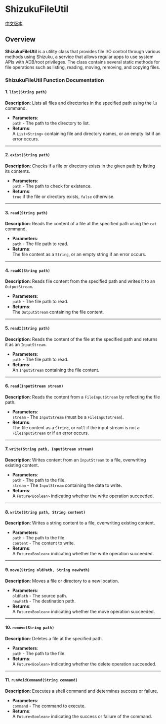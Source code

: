 
# ShizukuFileUtil 
[中文版本](README_CN.md)

## Overview
**ShizukuFileUtil** is a utility class that provides file I/O control through various methods using Shizuku, a service that allows regular apps to use system APIs with ADB/root privileges. The class contains several static methods for file operations such as listing, reading, moving, removing, and copying files.

### ShizukuFileUtil Function Documentation

#### 1. **`list(String path)`**
**Description**: Lists all files and directories in the specified path using the `ls` command.
- **Parameters**:  
  `path` - The path to the directory to list.
- **Returns**:  
  A `List<String>` containing file and directory names, or an empty list if an error occurs.

---

#### 2. **`exist(String path)`**
**Description**: Checks if a file or directory exists in the given path by listing its contents.
- **Parameters**:  
  `path` - The path to check for existence.
- **Returns**:  
  `true` if the file or directory exists, `false` otherwise.

---

#### 3. **`read(String path)`**
**Description**: Reads the content of a file at the specified path using the `cat` command.
- **Parameters**:  
  `path` - The file path to read.
- **Returns**:  
  The file content as a `String`, or an empty string if an error occurs.

---

#### 4. **`readO(String path)`**
**Description**: Reads file content from the specified path and writes it to an `OutputStream`.
- **Parameters**:  
  `path` - The file path to read.
- **Returns**:  
  The `OutputStream` containing the file content.

---

#### 5. **`readI(String path)`**
**Description**: Reads the content of the file at the specified path and returns it as an `InputStream`.
- **Parameters**:  
  `path` - The file path to read.
- **Returns**:  
  An `InputStream` containing the file content.

---

#### 6. **`read(InputStream stream)`**
**Description**: Reads the content from a `FileInputStream` by reflecting the file path.
- **Parameters**:  
  `stream` - The `InputStream` (must be a `FileInputStream`).
- **Returns**:  
  The file content as a `String`, or `null` if the input stream is not a `FileInputStream` or if an error occurs.

---

#### 7. **`write(String path, InputStream stream)`**
**Description**: Writes content from an `InputStream` to a file, overwriting existing content.
- **Parameters**:  
  `path` - The path to the file.  
  `stream` - The `InputStream` containing the data to write.
- **Returns**:  
  A `Future<Boolean>` indicating whether the write operation succeeded.

---

#### 8. **`write(String path, String content)`**
**Description**: Writes a string content to a file, overwriting existing content.
- **Parameters**:  
  `path` - The path to the file.  
  `content` - The content to write.
- **Returns**:  
  A `Future<Boolean>` indicating whether the write operation succeeded.

---

#### 9. **`move(String oldPath, String newPath)`**
**Description**: Moves a file or directory to a new location.
- **Parameters**:  
  `oldPath` - The source path.  
  `newPath` - The destination path.
- **Returns**:  
  A `Future<Boolean>` indicating whether the move operation succeeded.

---

#### 10. **`remove(String path)`**
**Description**: Deletes a file at the specified path.
- **Parameters**:  
  `path` - The path to the file.
- **Returns**:  
  A `Future<Boolean>` indicating whether the delete operation succeeded.

---

#### 11. **`runVoidCommand(String command)`**
**Description**: Executes a shell command and determines success or failure.
- **Parameters**:  
  `command` - The command to execute.
- **Returns**:  
  A `Future<Boolean>` indicating the success or failure of the command.
